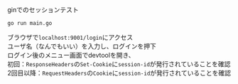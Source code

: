 ginでのセッションテスト

```
go run main.go
```
ブラウザで`localhost:9001/login`にアクセス<br>
ユーザ名（なんでもいい）を入力し、ログインを押下<br>
ログイン後のメニュー画面でdevtoolを開き、<br>
初回：`ResponseHeaders`の`Set-Cookie`に`session-id`が発行されていることを確認<br>
2回目以降：`RequestHeaders`の`Cookie`に`session-id`が発行されていることを確認<br>
